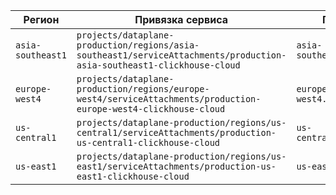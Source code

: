 | Регион       | Привязка сервиса                                         | Приватный DNS домен          |
|--------------|--------------------------------------------------------|------------------------------|
|`asia-southeast1`| `projects/dataplane-production/regions/asia-southeast1/serviceAttachments/production-asia-southeast1-clickhouse-cloud`| `asia-southeast1.p.gcp.clickhouse.cloud`|
|`europe-west4`| `projects/dataplane-production/regions/europe-west4/serviceAttachments/production-europe-west4-clickhouse-cloud`| `europe-west4.p.gcp.clickhouse.cloud` |
|`us-central1`| `projects/dataplane-production/regions/us-central1/serviceAttachments/production-us-central1-clickhouse-cloud` | `us-central1.p.gcp.clickhouse.cloud` |
|`us-east1`| `projects/dataplane-production/regions/us-east1/serviceAttachments/production-us-east1-clickhouse-cloud` | `us-east1.p.gcp.clickhouse.cloud` |
